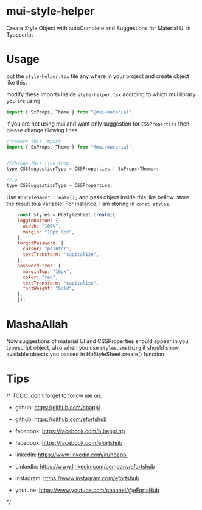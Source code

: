 # mui-style-helper
Create Style Object with autoComplete and Suggestions for Material UI in Typescript



# Usage

put the `style-helper.tsx` file any where in your project and create object like this:

modify these imports inside `style-helper.tsx` accrding to which mui library you are using 
```javascript
import { SxProps, Theme } from "@mui/material";
```

if you are not using mui and want only suggestion for `CSSProperties` then please change fllowing lines
```javascript
//remove this import
import { SxProps, Theme } from "@mui/material";


//change this line from 
type CSSSuggestionType = CSSProperties | SxProps<Theme>;

//to 
type CSSSuggestionType = CSSProperties;


```

Use `HbStyleSheet.create();` and pass object inside this like bellow. store the result to a variable. For instance, I am storing in `const styles`.

```javascript 
    const styles = HbStyleSheet.create({
    logginButton: {
      width: "100%",
      margin: "10px 0px",
    },
    forgotPassword: {
      cursor: "pointer",
      textTransform: "capitalize",
    },
    passwordError: {
      marginTop: "10px",
      color: "red",
      textTransform: "capitalize",
      fontWeight: "bold",
    },
    });
```
    
# MashaAllah
Now suggestions of material UI and CSSProperties should appear in you typescript object, also when you use `styles.smething` it should show available objects you passed in HbStyleSheet.create() function.


# Tips


/* TODO:
    don't forget to follow me on:

   - github: https://github.com/hbappi
   - github: https://github.com/efortshub

   - facebook: https://facebook.com/h.bappi.hp
   - facebook: https://facebook.com/efortshub

   - linkedIn: https://www.linkedin.com/in/hbappi
   - LinkedIn: https://www.linkedin.com/company/efortshub
    
   - instagram: https://www.instagram.com/efortshub
   - youtube: https://www.youtube.com/channel/@eFortsHub

*/



